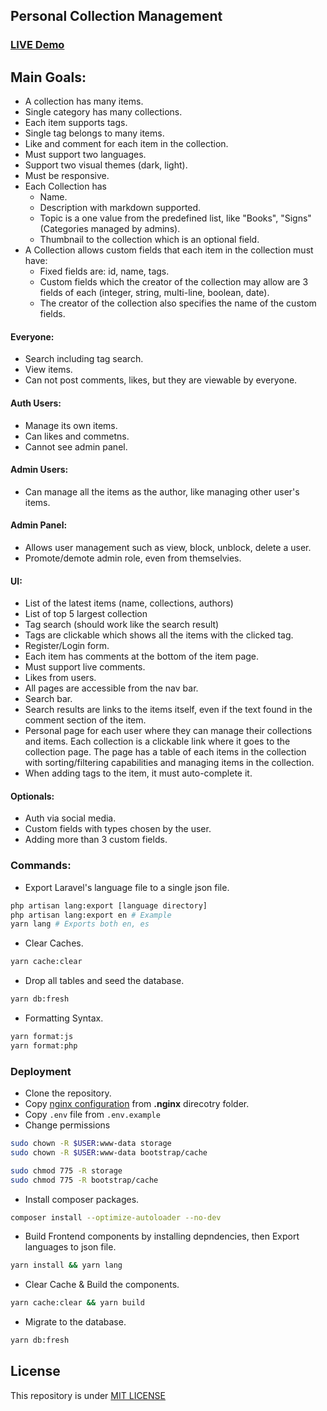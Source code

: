 ## Personal Collection Management

### [LIVE Demo](https://pcm.aland20.tech/)


## Main Goals:
- A collection has many items.
- Single category has many collections.
- Each item supports tags.
- Single tag belongs to many items.
- Like and comment for each item in the collection.
- Must support two languages.
- Support two visual themes (dark, light).
- Must be responsive.
- Each Collection has
	- Name.
	- Description with markdown supported.
	- Topic is a one value from the predefined list, like "Books", "Signs" (Categories managed by admins).
	- Thumbnail to the collection which is an optional field.
- A Collection allows custom fields that each item in the collection must have:
	- Fixed fields are: id, name, tags.
	- Custom fields which the creator of the collection may allow are 3 fields of each (integer, string, multi-line, boolean, date).
	- The creator of the collection also specifies the name of the custom fields.

#### Everyone:
- Search including tag search.
- View items.
- Can not post comments, likes, but they are viewable by everyone.

#### Auth Users:
- Manage its own items.
- Can likes and commetns.
- Cannot see admin panel.

#### Admin Users:
- Can manage all the items as the author, like managing other user's items.

#### Admin Panel:
- Allows user management such as view, block, unblock, delete a user.
- Promote/demote admin role, even from themselvies.

#### UI:
- List of the latest items (name, collections, authors)
- List of top 5 largest collection
- Tag search (should work like the search result)
- Tags are clickable which shows all the items with the clicked tag.
- Register/Login form.
- Each item has comments at the bottom of the item page.
- Must support live comments.
- Likes from users.
- All pages are accessible from the nav bar.
- Search bar.
- Search results are links to the items itself, even if the text found in the comment section of the item.
- Personal page for each user where they can manage their collections and items. Each collection is a clickable link where it goes to the collection page. The page has a table of each items in the collection with sorting/filtering capabilities and managing items in the collection.
- When adding tags to the item, it must auto-complete it.			

#### Optionals:
- Auth via social media.
- Custom fields with types chosen by the user.
- Adding more than 3 custom fields.


### Commands:
- Export Laravel's language file to a single json file.
```bash
php artisan lang:export [language directory]
php artisan lang:export en # Example
yarn lang # Exports both en, es
```
- Clear Caches.
```bash
yarn cache:clear
```
- Drop all tables and seed the database.
```bash
yarn db:fresh
```
- Formatting Syntax.
```bash
yarn format:js
yarn format:php
```

### Deployment

- Clone the repository.
- Copy [nginx configuration](/.nginx/pcm.conf) from **.nginx** direcotry folder.
- Copy `.env` file from `.env.example`
- Change permissions
```bash
sudo chown -R $USER:www-data storage
sudo chown -R $USER:www-data bootstrap/cache

sudo chmod 775 -R storage
sudo chmod 775 -R bootstrap/cache
```

- Install composer packages.
```bash
composer install --optimize-autoloader --no-dev
```
- Build Frontend components by installing depndencies, then Export languages to json file.
```bash
yarn install && yarn lang
```
- Clear Cache & Build the components.
```bash
yarn cache:clear && yarn build
```
- Migrate to the database.
```bash
yarn db:fresh
```


## License

This repository is under [MIT LICENSE](LICENSE)

